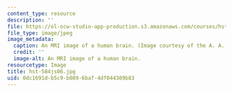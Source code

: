```yaml
---
content_type: resource
description: ''
file: https://ol-ocw-studio-app-production.s3.amazonaws.com/courses/hst-584j-magnetic-resonance-analytic-biochemical-and-imaging-techniques-spring-2006/0dc1691db5c9b0896baf4df044309b83_hst-584js06.jpg
file_type: image/jpeg
image_metadata:
  caption: An MRI image of a human brain. (Image courtesy of the A. A. Martinos Center.)
  credit: ''
  image-alt: An MRI image of a human brain.
resourcetype: Image
title: hst-584js06.jpg
uid: 0dc1691d-b5c9-b089-6baf-4df044309b83
---
```

